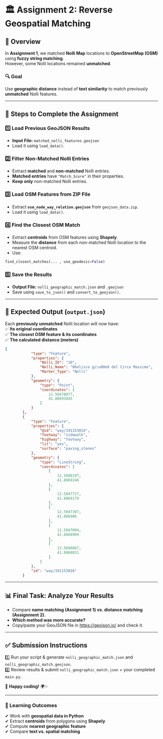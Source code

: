 # 🏛️ Assignment 2: Reverse Geospatial Matching  

## 📌 Overview  
In **Assignment 1**, we matched **Nolli Map** locations to **OpenStreetMap (OSM)** using **fuzzy string matching**.  
However, some Nolli locations remained **unmatched**.  

### 🔍 Goal  
Use **geographic distance** instead of **text similarity** to match previously **unmatched** Nolli features.  

---

## 📝 Steps to Complete the Assignment  

### 1️⃣ Load Previous GeoJSON Results  
- **Input File:** `matched_nolli_features.geojson`  
- Load it using `load_data()`.  

### 2️⃣ Filter Non-Matched Nolli Entries  
- Extract **matched** and **non-matched** Nolli entries.  
- **Matched entries** have `"Match_Score"` in their properties.  
- **Keep only** non-matched Nolli entries.  

### 3️⃣ Load OSM Features from ZIP File  
- Extract **`osm_node_way_relation.geojson`** from `geojson_data.zip`.  
- Load it using `load_data()`.  

### 4️⃣ Find the Closest OSM Match  
- Extract **centroids** from OSM features using **Shapely**.  
- Measure the **distance** from each non-matched Nolli location to the nearest OSM centroid.  
- Use:  
```python
find_closest_matches(... , use_geodesic=False)
```  

### 5️⃣ Save the Results  
- **Output File:** `nolli_geographic_match.json` and `.geojson`
- Save using `save_to_json()` and `convert_to_geojson()`.  

---

## 📜 Expected Output (`output.json`)  
Each **previously unmatched** Nolli location will now have:  
✅ **Its original coordinates**  
✅ **The closest OSM feature & its coordinates**  
✅ **The calculated distance (meters)**  

```json
{
            "type": "Feature",
            "properties": {
                "Nolli_ID": "10",
                "Nolli_Name": "Obelisco gi\u00e0 del Circo Massimo",
                "Marker_Type": "Nolli"
            },
            "geometry": {
                "type": "Point",
                "coordinates": [
                    12.50478077,
                    41.88693845
                ]
            }
        },
        {
            "type": "Feature",
            "properties": {
                "@id": "way/191153016",
                "footway": "sidewalk",
                "highway": "footway",
                "lit": "yes",
                "surface": "paving_stones"
            },
            "geometry": {
                "type": "LineString",
                "coordinates": [
                    [
                        12.5048197,
                        41.8869246
                    ],
                    [
                        12.5047727,
                        41.8869179
                    ],
                    [
                        12.5047307,
                        41.886906
                    ],
                    [
                        12.5047004,
                        41.8868909
                    ],
                    [
                        12.5046867,
                        41.8868831
                    ]
                ]
            },
            "id": "way/191153016"
        }
```

---

## 📊 Final Task: Analyze Your Results  
- Compare **name matching (Assignment 1) vs. distance matching (Assignment 2).**  
- **Which method was more accurate?**
- Copy/paste your GeoJSON file in https://geojson.io/ and check it.

---

## ✅ Submission Instructions  
1️⃣ Run your script & generate `nolli_geographic_match.json` and `nolli_geographic_match.geojson`.  
2️⃣ Review results & submit `nolli_geographic_match.json` + your completed `main.py`.  

🚀 **Happy coding!** 🌍✨  

---

### 🎯 Learning Outcomes  
✔ Work with **geospatial data in Python**  
✔ Extract **centroids** from polygons using **Shapely**  
✔ Compute **nearest geographic feature**  
✔ Compare **text vs. spatial matching**  
